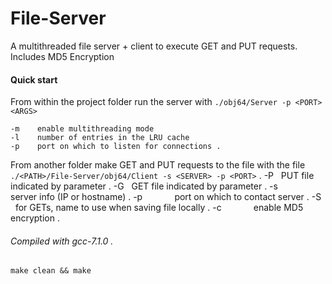 # File-Server    
A multithreaded file server + client to execute GET and PUT requests. Includes MD5 Encryption  

#### Quick start  
From within the project folder run the server with `./obj64/Server -p <PORT> <ARGS>`  
````
-m    enable multithreading mode  
-l    number of entries in the LRU cache  
-p    port on which to listen for connections . 
````
From another folder make GET and PUT requests to the file with the file `./<PATH>/File-Server/obj64/Client -s <SERVER> -p <PORT>` . 
-P <filename>   PUT file indicated by parameter . 
-G <filename>   GET file indicated by parameter . 
-s              server info (IP or hostname) . 
-p              port on which to contact server . 
-S <filename>   for GETs, name to use when saving file locally . 
-c              enable MD5 encryption .

###### Compiled with gcc-7.1.0 . 
`make clean && make`
